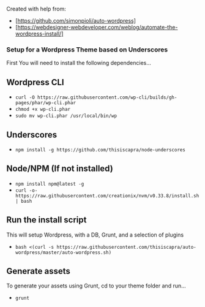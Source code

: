 Created with help from:

* [https://github.com/simonpioli/auto-wordpress]
* [https://webdesigner-webdeveloper.com/weblog/automate-the-wordpress-install/]

### Setup for a Wordpress Theme based on Underscores

First You will need to install the following dependencies...

## Wordpress CLI

* `curl -O https://raw.githubusercontent.com/wp-cli/builds/gh-pages/phar/wp-cli.phar`
* `chmod +x wp-cli.phar`
* `sudo mv wp-cli.phar /usr/local/bin/wp`

## Underscores

* `npm install -g https://github.com/thisiscapra/node-underscores`

## Node/NPM (If not installed)

* `npm install npm@latest -g`
* `curl -o- https://raw.githubusercontent.com/creationix/nvm/v0.33.8/install.sh | bash`

## Run the install script

This will setup Wordpress, with a DB, Grunt, and a selection of plugins

* `bash <(curl -s https://raw.githubusercontent.com/thisiscapra/auto-wordpress/master/auto-wordpress.sh)`

## Generate assets

To generate your assets using Grunt, cd to your theme folder and run...

* `grunt`

